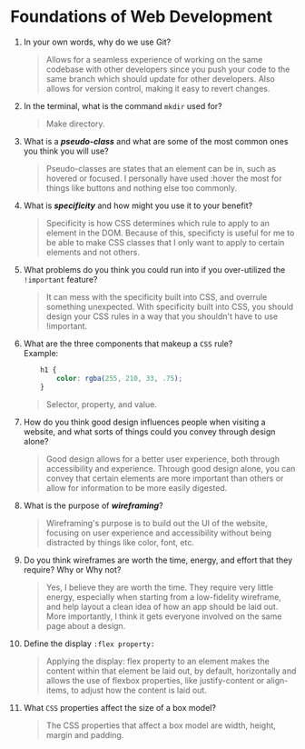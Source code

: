 # Foundations of Web Development
01. In your own words, why do we use Git?
    > Allows for a seamless experience of working on the same codebase with other developers since you push your code
    > to the same branch which should update for other developers. Also allows for version control, making it easy to 
    > revert changes.

02. In the terminal, what is the command `mkdir` used for?
    > Make directory.

03. What is a ***pseudo-class*** and what are some of the most common ones you think you will use?
    > Pseudo-classes are states that an element can be in, such as hovered or focused. I personally have used :hover the
    > most for things like buttons and nothing else too commonly.

04. What is ***specificity*** and how might you use it to your benefit?
    > Specificity is how CSS determines which rule to apply to an element in the DOM. Because of this, specificty is
    > useful for me to be able to make CSS classes that I only want to apply to certain elements and not others.

05. What problems do you think you could run into if you over-utilized the `!important` feature?
    > It can mess with the specificity built into CSS, and overrule something unexpected. With specificity built into CSS, 
    > you should design your CSS rules in a way that you shouldn't have to use !important.

06. What are the three components that makeup a `CSS` rule? <br> Example:

    ```css
        h1 {
            color: rgba(255, 210, 33, .75);
        }
    ```

    > Selector, property, and value.

07. How do you think good design influences people when visiting a website, and what sorts of things could you convey through design alone?
    > Good design allows for a better user experience, both through accessibility and experience. Through good design alone, you can convey that certain elements are more important than others or allow for information to be more easily digested.

08. What is the purpose of ***wireframing***?
    > Wireframing's purpose is to build out the UI of the website, focusing on user experience and accessibility without being distracted by things like color, font, etc.

09. Do you think wireframes are worth the time, energy, and effort that they require? Why or Why not?
    > Yes, I believe they are worth the time. They require very little energy, especially when starting from a low-fidelity wireframe, and help layout a clean idea of how an app should be laid out. More importantly, I think it gets everyone involved on the same page about a design.

10. Define the display `:flex property:`
    > Applying the display: flex property to an element makes the content within that element be laid out, by default, horizontally and allows the use of flexbox properties, like justify-content or align-items, to adjust how the content is laid out.

11. What `CSS` properties affect the size of a box model?
    > The CSS properties that affect a box model are width, height, margin and padding.

